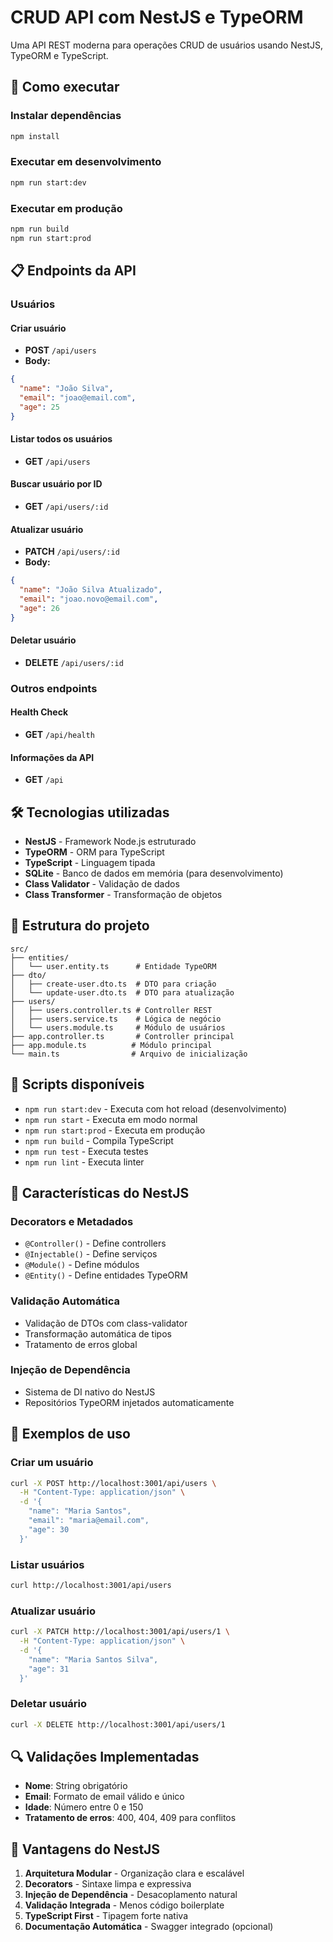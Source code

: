 # CRUD API com NestJS e TypeORM

Uma API REST moderna para operações CRUD de usuários usando NestJS, TypeORM e TypeScript.

## 🚀 Como executar

### Instalar dependências
```bash
npm install
```

### Executar em desenvolvimento
```bash
npm run start:dev
```

### Executar em produção
```bash
npm run build
npm run start:prod
```

## 📋 Endpoints da API

### Usuários

#### Criar usuário
- **POST** `/api/users`
- **Body:**
```json
{
  "name": "João Silva",
  "email": "joao@email.com",
  "age": 25
}
```

#### Listar todos os usuários
- **GET** `/api/users`

#### Buscar usuário por ID
- **GET** `/api/users/:id`

#### Atualizar usuário
- **PATCH** `/api/users/:id`
- **Body:**
```json
{
  "name": "João Silva Atualizado",
  "email": "joao.novo@email.com",
  "age": 26
}
```

#### Deletar usuário
- **DELETE** `/api/users/:id`

### Outros endpoints

#### Health Check
- **GET** `/api/health`

#### Informações da API
- **GET** `/api`

## 🛠️ Tecnologias utilizadas

- **NestJS** - Framework Node.js estruturado
- **TypeORM** - ORM para TypeScript
- **TypeScript** - Linguagem tipada
- **SQLite** - Banco de dados em memória (para desenvolvimento)
- **Class Validator** - Validação de dados
- **Class Transformer** - Transformação de objetos

## 📁 Estrutura do projeto

```
src/
├── entities/
│   └── user.entity.ts      # Entidade TypeORM
├── dto/
│   ├── create-user.dto.ts  # DTO para criação
│   └── update-user.dto.ts  # DTO para atualização
├── users/
│   ├── users.controller.ts # Controller REST
│   ├── users.service.ts    # Lógica de negócio
│   └── users.module.ts     # Módulo de usuários
├── app.controller.ts       # Controller principal
├── app.module.ts          # Módulo principal
└── main.ts                # Arquivo de inicialização
```

## 🔧 Scripts disponíveis

- `npm run start:dev` - Executa com hot reload (desenvolvimento)
- `npm run start` - Executa em modo normal
- `npm run start:prod` - Executa em produção
- `npm run build` - Compila TypeScript
- `npm run test` - Executa testes
- `npm run lint` - Executa linter

## 🎯 Características do NestJS

### **Decorators e Metadados**
- `@Controller()` - Define controllers
- `@Injectable()` - Define serviços
- `@Module()` - Define módulos
- `@Entity()` - Define entidades TypeORM

### **Validação Automática**
- Validação de DTOs com class-validator
- Transformação automática de tipos
- Tratamento de erros global

### **Injeção de Dependência**
- Sistema de DI nativo do NestJS
- Repositórios TypeORM injetados automaticamente

## 📝 Exemplos de uso

### Criar um usuário
```bash
curl -X POST http://localhost:3001/api/users \
  -H "Content-Type: application/json" \
  -d '{
    "name": "Maria Santos",
    "email": "maria@email.com",
    "age": 30
  }'
```

### Listar usuários
```bash
curl http://localhost:3001/api/users
```

### Atualizar usuário
```bash
curl -X PATCH http://localhost:3001/api/users/1 \
  -H "Content-Type: application/json" \
  -d '{
    "name": "Maria Santos Silva",
    "age": 31
  }'
```

### Deletar usuário
```bash
curl -X DELETE http://localhost:3001/api/users/1
```

## 🔍 Validações Implementadas

- **Nome**: String obrigatório
- **Email**: Formato de email válido e único
- **Idade**: Número entre 0 e 150
- **Tratamento de erros**: 400, 404, 409 para conflitos

## 🚀 Vantagens do NestJS

1. **Arquitetura Modular** - Organização clara e escalável
2. **Decorators** - Sintaxe limpa e expressiva
3. **Injeção de Dependência** - Desacoplamento natural
4. **Validação Integrada** - Menos código boilerplate
5. **TypeScript First** - Tipagem forte nativa
6. **Documentação Automática** - Swagger integrado (opcional)
